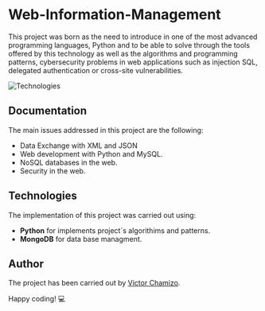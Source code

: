 # Web-Information-Management

This project was born as the need to introduce in one of the most advanced programming languages, Python and to be able to solve through the tools offered by this technology as well as the algorithms and programming patterns, cybersecurity problems in web applications such as injection SQL, delegated authentication or cross-site vulnerabilities.

![Technologies](https://media.giphy.com/media/MFabj1E9mgUsqwVWHu/giphy.gif)

## Documentation

The main issues addressed in this project are the following:

- Data Exchange with XML and JSON
- Web development with Python and MySQL.
- NoSQL databases in the web.
- Security in the web.
 
## Technologies
The implementation of this project was carried out using:
  - **Python** for implements project´s algorithims and patterns.
  - **MongoDB** for data base managment.
 
## Author
The project has been carried out by [Victor Chamizo](https://github.com/vctorChamizo).
 
Happy coding! 💻
